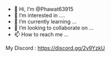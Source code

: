 - 👋 Hi, I’m @Phawat63915
- 👀 I’m interested in ....
- 🌱 I’m currently learning ...
- 💞️ I’m looking to collaborate on ...
- 📫 How to reach me ...

My Discord : https://discord.gg/2y9YzkU
<!---
Phawat63915/Phawat63915 is a ✨ special ✨ repository because its `README.md` (this file) appears on your GitHub profile.
You can click the Preview link to take a look at your changes.
--->
